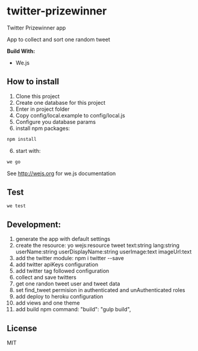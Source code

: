 # twitter-prizewinner

Twitter Prizewinner app

App to collect and sort one random tweet

**Build With:**

- We.js

## How to install

1. Clone this project
2. Create one database for this project
2. Enter in project folder
3. Copy config/local.example to config/local.js
4. Configure you database params
5. install npm packages:
```sh
npm install
```
6. start with:
```sh
we go
```

See http://wejs.org for we.js documentation

## Test

```
we test
```

## Development:

1. generate the app with default settings
2. create the resource: yo wejs:resource tweet text:string lang:string userName:string userDisplayName:string userImage:text imageUrl:text
3. add the twitter module: npm i twitter --save
4. add twitter apiKeys configuration
5. add twitter tag followed configuration
6. collect and save twitters
7. get one randon tweet user and tweet data
8. set find_tweet permision in authenticated and unAuthenticated roles
9. add deploy to heroku configuration
10. add views and one theme
11. add build npm command: "build": "gulp build",


## License

MIT

